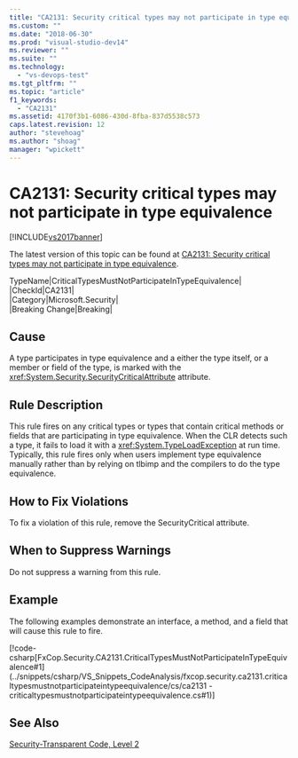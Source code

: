 ```yaml
---
title: "CA2131: Security critical types may not participate in type equivalence | Microsoft Docs"
ms.custom: ""
ms.date: "2018-06-30"
ms.prod: "visual-studio-dev14"
ms.reviewer: ""
ms.suite: ""
ms.technology: 
  - "vs-devops-test"
ms.tgt_pltfrm: ""
ms.topic: "article"
f1_keywords: 
  - "CA2131"
ms.assetid: 4170f3b1-6086-430d-8fba-837d5538c573
caps.latest.revision: 12
author: "stevehoag"
ms.author: "shoag"
manager: "wpickett"
---
```

# CA2131: Security critical types may not participate in type equivalence
[!INCLUDE[vs2017banner](../includes/vs2017banner.md)]

The latest version of this topic can be found at [CA2131: Security critical types may not participate in type equivalence](https://docs.microsoft.com/visualstudio/code-quality/ca2131-security-critical-types-may-not-participate-in-type-equivalence).  
  
TypeName|CriticalTypesMustNotParticipateInTypeEquivalence|  
|CheckId|CA2131|  
|Category|Microsoft.Security|  
|Breaking Change|Breaking|  
  
## Cause  
 A type participates in type equivalence and a either the type itself, or a member or field of the type, is marked with the <xref:System.Security.SecurityCriticalAttribute> attribute.  
  
## Rule Description  
 This rule fires on any critical types or types that contain critical methods or fields that are participating in type equivalence. When the CLR detects such a type, it fails to load it with a <xref:System.TypeLoadException> at run time. Typically, this rule fires only when users implement type equivalence manually rather than by relying on tlbimp and the compilers to do the type equivalence.  
  
## How to Fix Violations  
 To fix a violation of this rule, remove the SecurityCritical attribute.  
  
## When to Suppress Warnings  
 Do not suppress a warning from this rule.  
  
## Example  
 The following examples demonstrate an interface, a method, and a field that will cause this rule to fire.  
  
 [!code-csharp[FxCop.Security.CA2131.CriticalTypesMustNotParticipateInTypeEquivalence#1](../snippets/csharp/VS_Snippets_CodeAnalysis/fxcop.security.ca2131.criticaltypesmustnotparticipateintypeequivalence/cs/ca2131 - criticaltypesmustnotparticipateintypeequivalence.cs#1)]  
  
## See Also  
 [Security-Transparent Code, Level 2](http://msdn.microsoft.com/library/4d05610a-0da6-4f08-acea-d54c9d6143c0)




